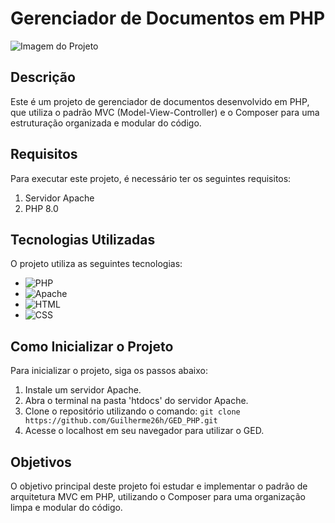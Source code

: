 # Gerenciador de Documentos em PHP

![Imagem do Projeto](https://github.com/Guilherme26h/GED_PHP/assets/77032603/a6c969c8-6c1c-4b67-8f8f-e2ba2e0da2de)

## Descrição

Este é um projeto de gerenciador de documentos desenvolvido em PHP, que utiliza o padrão MVC (Model-View-Controller) e o Composer para uma estruturação organizada e modular do código.

## Requisitos

Para executar este projeto, é necessário ter os seguintes requisitos:

1. Servidor Apache
2. PHP 8.0

## Tecnologias Utilizadas

O projeto utiliza as seguintes tecnologias:

- ![PHP](https://img.shields.io/badge/PHP-777BB4?style=for-the-badge&logo=php&logoColor=white)
- ![Apache](https://img.shields.io/badge/Apache-FFFFFF?style=for-the-badge&logo=apache&logoColor=red)
- ![HTML](https://img.shields.io/badge/HTML-e69138?style=for-the-badge&logo=html&logoColor=white)
- ![CSS](https://img.shields.io/badge/CSS-3d85c6?style=for-the-badge&logo=css&logoColor=white)

## Como Inicializar o Projeto

Para inicializar o projeto, siga os passos abaixo:

1. Instale um servidor Apache.
2. Abra o terminal na pasta 'htdocs' do servidor Apache.
3. Clone o repositório utilizando o comando:
   `git clone https://github.com/Guilherme26h/GED_PHP.git`
4. Acesse o localhost em seu navegador para utilizar o GED.

## Objetivos

O objetivo principal deste projeto foi estudar e implementar o padrão de arquitetura MVC em PHP, utilizando o Composer para uma organização limpa e modular do código.
